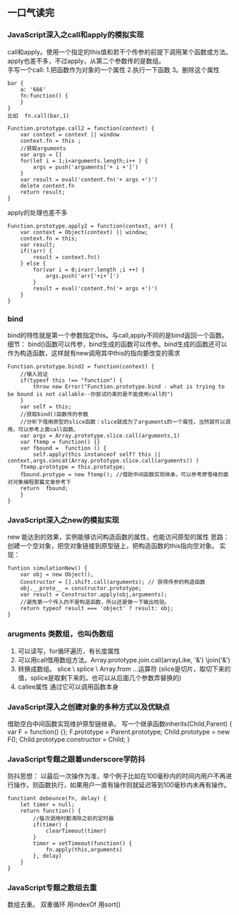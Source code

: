 ## 一口气读完

### JavaScript深入之call和apply的模拟实现
call和apply。使用一个指定的this值和若干个传参的前提下调用某个函数或方法。apply也差不多，不过apply，从第二个参数传的是数组。         
手写一个call: 1.把函数作为对象的一个属性
            2.执行一下函数
            3。删除这个属性
```
bar {
    a: '666'
    fn:function() {
    }
}
比如  fn.call(bar,1)

Function.prototype.call2 = function(context) {
    var context = context || window
    context.fn = this ;
    //获取arguments
    var args = []
    for(let i = 1;i<arguments.length;i++ ) {
        args = push('arguments['+ i +']')
    }
    var result = eval('content.fn('+ args +')')
    delete content.fn
    return result;
}
```

apply的处理也差不多
```
Function.prototype.apply2 = function(context, arr) {
    var context = Object(context) || window;
    context.fn = this;
    var result;
    if(!arr) {
        result = context.fn()
    } else {
        for(var i = 0;i<arr.length ;i ++) {
            args.push('arr['+i+']')
        }
        result = eval('content.fn('+ args +')')
    }
}
```

### bind
bind的特性就是第一个参数指定this。与call,apply不同的是bind返回一个函数。
细节： bind()函数可以传参，bind生成的函数可以传参。bind生成的函数还可以作为构造函数，这样就有new调用其中this的指向要改变的需求
```
Function.prototype.bind2 = function(context) {
    //输入验证
    if(typeof this !== "function") {
        throw new Error("Function.prototype.bind - what is trying to be bound is not callable--你尝试约束的是不能使用call的")
    }
    var self = this;
    //获取bind()函数传的参数
    //分析下借用原型的slice函数：slice就成为了arguments的一个属性，当然就可以调用，可以参考上面call函数。
    var args = Array.prototype.slice.call(arguments,1) 
    var ftemp = function() {}
    var fbound =  function () {
        self.apply(this instanceof self? this || context,args.concat(Array.prototype.slice.call(arguments)) )
    ftemp.prototype = this.prototype;
    fbound.protype = new ftemp(); //借助中间函数实现继承，可以参考廖雪峰的面对对象编程那篇文章参考下
    return  fbound;
    }
}
```



### JavaScript深入之new的模拟实现
new 能达到的效果，实例能够访问构造函数的属性，也能访问原型的属性
思路： 创建一个空对象，把空对象链接到原型链上，把构造函数的this指向空对象。
实现：
```
funtion simulationNew() {
    var obj = new Object(),
    Constructor = [].shift.call(arguments); // 获得传参的构造函数
    obj.__proto__ = constructor.prototype;
    var result = Constructor.apply(obj,arguments);
    //避免第一个传入的不是构造函数，所以还是做一下输出校验。
    return typeof result === 'object' ? result: obj;
}
```

### arugments 类数组，也叫伪数组
1. 可以读写，for循环遍历，有长度属性
2. 可以用call借用数组方法。Array.prototype.join.call(arrayLike, '&') \join('&')
3. 转换成数组。 slice \ splice \ Array.from \...运算符 (slice是切片，取切下来的值，splice是取剩下来的。也可以从后面几个参数弄替换的)
4. callee属性 通过它可以调用函数本身


### JavaScript深入之创建对象的多种方式以及优缺点
借助空白中间函数实现维护原型链继承。
写一个继承函数inherits(Child,Parent) {
    var F = function() {};
    F.prototype = Parent.prototype;
    Child.prototype = new F();
    Child.prototype.constructor = Child;
}


### JavaScript专题之跟着underscore学防抖
防抖思想： 以最后一次操作为准，举个例子比如在100毫秒内的时间内用户不再进行操作，则函数执行，如果用户一直有操作则就延迟等到100毫秒内未再有操作。
```
functiont debounce(fn, delay) {
    let timer = null;
    return function() {
        //每次调用时都清除之前的定时器
        if(timer) {
            clearTimeout(timer)
        }
        timer = setTimeout(function() {
            fn.apply(this,arguments)
        }, delay)
    }
}

```


### JavaScript专题之数组去重
数组去重。
双重循环
用indexOf
用sort()